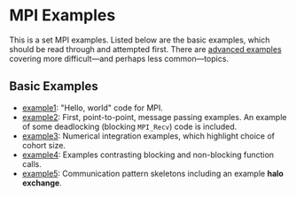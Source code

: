 MPI Examples
============

This is a set MPI examples.
Listed below are the basic examples, which should be read through and attempted first.
There are [advanced examples](advanced/) covering more difficult—and perhaps less common—topics.

Basic Examples
--------------

- [example1](example1/):  "Hello, world" code for MPI.
- [example2](example2/):  First, point-to-point, message passing examples. An example of some deadlocking (blocking `MPI_Recv`) code is included.
- [example3](example3/):  Numerical integration examples, which highlight choice of cohort size.
- [example4](example4/):  Examples contrasting blocking and non-blocking function calls.
- [example5](example5/):  Communication pattern skeletons including an example **halo exchange**.

